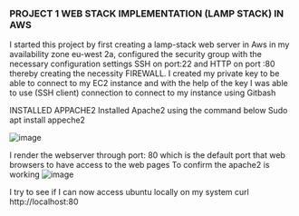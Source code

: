 ### PROJECT 1 WEB STACK IMPLEMENTATION   (LAMP STACK) IN AWS
I started this project by first creating a lamp-stack web server in Aws in my availability zone eu-west 2a, configured the security group with the necessary configuration settings 
SSH on port:22 and HTTP on port :80 thereby creating the necessity FIREWALL.
 I created my private key to be able to connect to my EC2 instance and with the help of the key I was able to use (SSH client) connection to connect to my instance using Gitbash

INSTALLED APPACHE2 
Installed Apache2 using the command below
Sudo apt install appeche2

![image](https://user-images.githubusercontent.com/55473846/138329103-8ea0f79a-4aec-4429-b285-a881178d6e7c.png)

I render the webserver through port: 80 which is the default port that web browsers to have access to the web pages 
To confirm the apache2 is working
![image](https://user-images.githubusercontent.com/55473846/138329573-a37b337b-a923-4767-a37b-756f71e973da.png)

I try to see if I can now access ubuntu locally on my system
curl http://localhost:80
